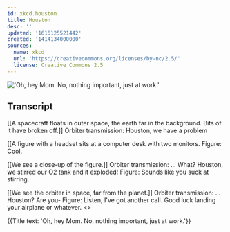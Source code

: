 ```yaml
---
id: xkcd.houston
title: Houston
desc: ''
updated: '1616125521442'
created: '1414134000000'
sources:
  name: xkcd
  url: 'https://creativecommons.org/licenses/by-nc/2.5/'
  license: Creative Commons 2.5
---
```

!['Oh, hey Mom. No, nothing important, just at work.'](https://imgs.xkcd.com/comics/houston.png)

## Transcript
[[A spacecraft floats in outer space, the earth far in the background. Bits of it have broken off.]]
Orbiter transmission: Houston, we have a problem

[[A figure with a headset sits at a computer desk with two monitors.
Figure: Cool.

[[We see a close-up of the figure.]]
Orbiter transmission: ... What? Houston, we stirred our O2 tank and it exploded!
Figure: Sounds like you suck at stirring.

[[We see the orbiter in space, far from the planet.]]
Orbiter transmission: ... Houston? Are you-
Figure: Listen, I've got another call. Good luck landing your airplane or whatever. 
<<Click>>

{{Title text: 'Oh, hey Mom. No, nothing important, just at work.'}}
